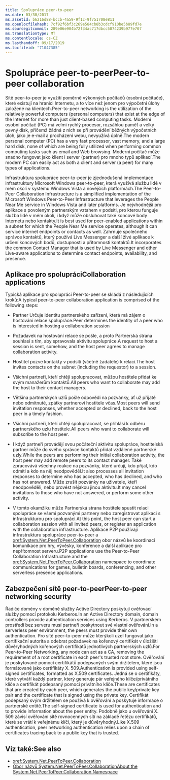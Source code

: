 ```yaml
---
title: Spolupráce peer-to-peer
ms.date: 03/30/2017
ms.assetid: b6216d88-bccb-4a59-9f1c-9f751708e811
ms.openlocfilehash: 7cf92f6bf3c269e584cb8b3cdcf910be5b89fd7e
ms.sourcegitcommit: 289e06e904b72f34ac717dbcc5074239b977e707
ms.translationtype: MT
ms.contentlocale: cs-CZ
ms.lasthandoff: 09/17/2019
ms.locfileid: "71047385"
---
```

# <a name="peer-to-peer-collaboration"></a><span data-ttu-id="e0c82-102">Spolupráce peer-to-peer</span><span class="sxs-lookup"><span data-stu-id="e0c82-102">Peer-to-peer collaboration</span></span>

<span data-ttu-id="e0c82-103">Sítě peer-to-peer je využití poměrně výkonných počítačů (osobní počítače), které existují na hranici Internetu, a to více než jenom pro výpočetní úlohy založené na klientech.</span><span class="sxs-lookup"><span data-stu-id="e0c82-103">Peer-to-peer networking is the utilization of the relatively powerful computers (personal computers) that exist at the edge of the Internet for more than just client-based computing tasks.</span></span> <span data-ttu-id="e0c82-104">Moderní osobní počítač (PC) má velmi rychlý procesor, rozsáhlou paměť a velký pevný disk, přičemž žádná z nich se při provádění běžných výpočetních úloh, jako je e-mail a procházení webu, nevyužívá úplně.</span><span class="sxs-lookup"><span data-stu-id="e0c82-104">The modern personal computer (PC) has a very fast processor, vast memory, and a large hard disk, none of which are being fully utilized when performing common computing tasks such as email and Web browsing.</span></span> <span data-ttu-id="e0c82-105">Moderní počítač může snadno fungovat jako klient i server (partner) pro mnoho typů aplikací.</span><span class="sxs-lookup"><span data-stu-id="e0c82-105">The modern PC can easily act as both a client and server (a peer) for many types of applications.</span></span>  
  
<span data-ttu-id="e0c82-106">Infrastruktura spolupráce peer-to-peer je zjednodušená implementace infrastruktury Microsoft Windows peer-to-peer, která využívá službu lidé v mém okolí v systému Windows Vista a novějších platformách.</span><span class="sxs-lookup"><span data-stu-id="e0c82-106">The Peer-to-Peer Collaboration Infrastructure is a simplified implementation of the Microsoft Windows Peer-to-Peer Infrastructure that leverages the People Near Me service in Windows Vista and later platforms.</span></span> <span data-ttu-id="e0c82-107">Je nejvhodnější pro aplikace s povoleným partnerským vztahem v podsíti, pro kterou funguje služba lidé v mém okolí, i když může obsluhovat také koncové body Internetu nebo kontakty.</span><span class="sxs-lookup"><span data-stu-id="e0c82-107">It is best used for peer-enabled applications within a subnet for which the People Near Me service operates, although it can service internet endpoints or contacts as well.</span></span> <span data-ttu-id="e0c82-108">Zahrnuje společného správce kontaktů, který používá Live Messenger a další živé aplikace k určení koncových bodů, dostupnosti a přítomnosti kontaktů.</span><span class="sxs-lookup"><span data-stu-id="e0c82-108">It incorporates the common Contact Manager that is used by Live Messenger and other Live-aware applications to determine contact endpoints, availability, and presence.</span></span>  
  
## <a name="collaboration-applications"></a><span data-ttu-id="e0c82-109">Aplikace pro spolupráci</span><span class="sxs-lookup"><span data-stu-id="e0c82-109">Collaboration applications</span></span>

 <span data-ttu-id="e0c82-110">Typická aplikace pro spolupráci Peer-to-peer se skládá z následujících kroků:</span><span class="sxs-lookup"><span data-stu-id="e0c82-110">A typical peer-to-peer collaboration application is comprised of the following steps:</span></span>  
  
- <span data-ttu-id="e0c82-111">Partner Určuje identitu partnerského zařízení, která má zájem o hostování relace spolupráce.</span><span class="sxs-lookup"><span data-stu-id="e0c82-111">Peer determines the identity of a peer who is interested in hosting a collaboration session</span></span>  
  
- <span data-ttu-id="e0c82-112">Požadavek na hostování relace se pošle, a proto Partnerská strana souhlasí s tím, aby spravovala aktivitu spolupráce.</span><span class="sxs-lookup"><span data-stu-id="e0c82-112">A request to host a session is sent, somehow, and the host peer agrees to manage collaboration activity.</span></span>  
  
- <span data-ttu-id="e0c82-113">Hostitel pozve kontakty v podsíti (včetně žadatele) k relaci.</span><span class="sxs-lookup"><span data-stu-id="e0c82-113">The host invites contacts on the subnet (including the requestor) to a session.</span></span>  
  
- <span data-ttu-id="e0c82-114">Všichni partneři, kteří chtějí spolupracovat, můžou hostitele přidat ke svým manažerům kontaktů.</span><span class="sxs-lookup"><span data-stu-id="e0c82-114">All peers who want to collaborate may add the host to their contact managers.</span></span>  
  
- <span data-ttu-id="e0c82-115">Většina partnerských uzlů pošle odpovědi na pozvánky, ať už přijaté nebo odmítnuté, zpátky partnerovi hostitele včas.</span><span class="sxs-lookup"><span data-stu-id="e0c82-115">Most peers will send invitation responses, whether accepted or declined, back to the host peer in a timely fashion.</span></span>  
  
- <span data-ttu-id="e0c82-116">Všichni partneři, kteří chtějí spolupracovat, se přihlásí k odběru partnerského uzlu hostitele.</span><span class="sxs-lookup"><span data-stu-id="e0c82-116">All peers who want to collaborate will subscribe to the host peer.</span></span>  
  
- <span data-ttu-id="e0c82-117">I když partneři provádějí svou počáteční aktivitu spolupráce, hostitelská partner může do svého správce kontaktů přidat vzdálené partnerské uzly.</span><span class="sxs-lookup"><span data-stu-id="e0c82-117">While the peers are performing their initial collaboration activity, the host peer may add remote peers to its contact manager.</span></span> <span data-ttu-id="e0c82-118">Také zpracovává všechny reakce na pozvánky, které určují, kdo přijal, kdo odmítl a kdo na něj neodpověděl.</span><span class="sxs-lookup"><span data-stu-id="e0c82-118">It also processes all invitation responses to determine who has accepted, who has declined, and who has not answered.</span></span>  <span data-ttu-id="e0c82-119">Může zrušit pozvánky na uživatele, kteří neodpověděli, nebo provést nějakou jinou aktivitu.</span><span class="sxs-lookup"><span data-stu-id="e0c82-119">It may cancel invitations to those who have not answered, or perform some other activity.</span></span>  
  
- <span data-ttu-id="e0c82-120">V tomto okamžiku může Partnerská strana hostitele spustit relaci spolupráce se všemi pozvanými partnery nebo zaregistrovat aplikaci s infrastrukturou pro spolupráci.</span><span class="sxs-lookup"><span data-stu-id="e0c82-120">At this point, the host peer can start a collaboration session with all invited peers, or register an application with the collaboration infrastructure.</span></span>  <span data-ttu-id="e0c82-121">Aplikace P2P používají infrastrukturu spolupráce peer-to-peer a <xref:System.Net.PeerToPeer.Collaboration> obor názvů ke koordinaci komunikace pro hry, vývěsky, konference a další aplikace pro nepřítomnost serveru.</span><span class="sxs-lookup"><span data-stu-id="e0c82-121">P2P applications use the Peer-to-Peer Collaboration Infrastructure and the <xref:System.Net.PeerToPeer.Collaboration> namespace to coordinate communications for games, bulletin boards, conferencing, and other serverless presence applications.</span></span>  
  
## <a name="peer-to-peer-networking-security"></a><span data-ttu-id="e0c82-122">Zabezpečení sítě peer-to-peer</span><span class="sxs-lookup"><span data-stu-id="e0c82-122">Peer-to-peer networking security</span></span>  

 <span data-ttu-id="e0c82-123">Řadiče domény v doméně služby Active Directory poskytují ověřovací služby pomocí protokolu Kerberos.</span><span class="sxs-lookup"><span data-stu-id="e0c82-123">In an Active Directory domain, domain controllers provide authentication services using Kerberos.</span></span> <span data-ttu-id="e0c82-124">V partnerském prostředí bez serveru musí partneři poskytnout své vlastní ověřování.</span><span class="sxs-lookup"><span data-stu-id="e0c82-124">In a serverless peer environment, the peers must provide their own authentication.</span></span> <span data-ttu-id="e0c82-125">Pro sítě peer-to-peer může kterýkoli uzel fungovat jako certifikační autorita a odebrat požadavek na kořenový certifikát v úložišti důvěryhodných kořenových certifikátů jednotlivých partnerských uzlů.</span><span class="sxs-lookup"><span data-stu-id="e0c82-125">For Peer-to-Peer Networking, any node can act as a CA, removing the requirement of a root certificate in each peer's trusted root store.</span></span> <span data-ttu-id="e0c82-126">Ověřování je poskytované pomocí certifikátů podepsaných svým držitelem, které jsou formátované jako certifikáty X. 509.</span><span class="sxs-lookup"><span data-stu-id="e0c82-126">Authentication is provided using self-signed certificates, formatted as X.509 certificates.</span></span> <span data-ttu-id="e0c82-127">Jedná se o certifikáty, které vytváří každý partner, který generuje pár veřejného klíče/privátního klíče a certifikát podepsaný pomocí privátního klíče.</span><span class="sxs-lookup"><span data-stu-id="e0c82-127">These are certificates that are created by each peer, which generates the public key/private key pair and the certificate that is signed using the private key.</span></span> <span data-ttu-id="e0c82-128">Certifikát podepsaný svým držitelem se používá k ověřování a poskytuje informace o partnerské entitě.</span><span class="sxs-lookup"><span data-stu-id="e0c82-128">The self-signed certificate is used for authentication and to provide information about the peer entity.</span></span> <span data-ttu-id="e0c82-129">Podobně jako u ověřování X. 509 závisí ověřování sítě rovnocenných sítí na základě řetězu certifikátů, které se vrátí k veřejnému klíči, který je důvěryhodný.</span><span class="sxs-lookup"><span data-stu-id="e0c82-129">Like X.509 authentication, peer networking authentication relies upon a chain of certificates tracing back to a public key that is trusted.</span></span>  
  
## <a name="see-also"></a><span data-ttu-id="e0c82-130">Viz také:</span><span class="sxs-lookup"><span data-stu-id="e0c82-130">See also</span></span>

- <xref:System.Net.PeerToPeer.Collaboration>
- [<span data-ttu-id="e0c82-131">Obor názvů System.Net.PeerToPeer.Collaboration</span><span class="sxs-lookup"><span data-stu-id="e0c82-131">About the System.Net.PeerToPeer.Collaboration Namespace</span></span>](about-the-system-net-peertopeer-collaboration-namespace.md)

